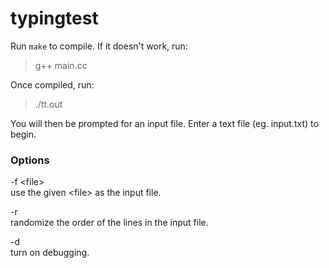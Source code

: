 typingtest
==========
Run `make` to compile. If it doesn't work, run:
> g++ main.cc

Once compiled, run:
> ./tt.out

You will then be prompted for an input file. Enter a text file (eg. input.txt) to begin.

### Options
-f \<file\>  
  use the given \<file\> as the input file.

-r  
  randomize the order of the lines in the input file.

-d  
  turn on debugging.

